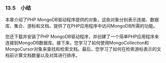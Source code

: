 ### 13.5　小结

本章介绍了PHP MongoDB驱动程序提供的对象，这些对象分别表示连接、数据库、集合、游标和文档，提供了在PHP应用程序中访问MongoDB所需的功能。

您还下载并安装了PHP MongoDB驱动程序，并创建了一个简单PHP应用程序来连接到MongoDB数据库。接下来，您学习了如何使用MongoCollection和MongoCursor对象来查找和检索文档。最后，您学习了如何在检索游标表示的文档前计算文档数量以及对其进行排序。

